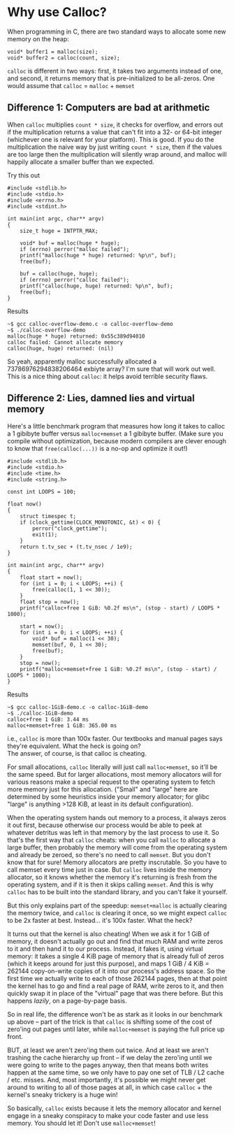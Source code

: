 # Why use Calloc?

When programming in C, there are two standard ways to allocate some new memory on
the heap:

```
void* buffer1 = malloc(size);
void* buffer2 = calloc(count, size);
```
```calloc``` is different in two ways: first, it takes two arguments instead of
one, and second, it returns memory that is pre-initialized to be all-zeros.
One would assume that ```calloc``` = ```malloc``` + ```memset```

## Difference 1: Computers are bad at arithmetic

When ```calloc``` multiplies ```count * size```, it checks for overflow, and errors out if
the multiplication returns a value that can't fit into a 32- or 64-bit integer
(whichever one is relevant for your platform).
This is good. If you do the multiplication the naive way by just writing
```count * size```, then if the values are too large then the multiplication
will silently wrap around, and malloc will happily allocate a smaller buffer than
we expected.

Try this out

```
#include <stdlib.h>
#include <stdio.h>
#include <errno.h>
#include <stdint.h>

int main(int argc, char** argv)
{
    size_t huge = INTPTR_MAX;

    void* buf = malloc(huge * huge);
    if (errno) perror("malloc failed");
    printf("malloc(huge * huge) returned: %p\n", buf);
    free(buf);

    buf = calloc(huge, huge);
    if (errno) perror("calloc failed");
    printf("calloc(huge, huge) returned: %p\n", buf);
    free(buf);
}
```
Results
```
~$ gcc calloc-overflow-demo.c -o calloc-overflow-demo
~$ ./calloc-overflow-demo
malloc(huge * huge) returned: 0x55c389d94010
calloc failed: Cannot allocate memory
calloc(huge, huge) returned: (nil)
```

So yeah, apparently malloc successfully allocated a 73786976294838206464
exbiyte array? I'm sure that will work out well. This is a nice thing about
```calloc```: it helps avoid terrible security flaws.

## Difference 2: Lies, damned lies and virtual memory

Here's a little benchmark program that measures how long it takes to calloc a
1 gibibyte buffer versus ```malloc+memset``` a 1 gibibyte buffer. (Make sure you
compile without optimization, because modern compilers are clever enough to
know that ```free(calloc(...))``` is a no-op and optimize it out!)

```
#include <stdlib.h>
#include <stdio.h>
#include <time.h>
#include <string.h>

const int LOOPS = 100;

float now()
{
    struct timespec t;
    if (clock_gettime(CLOCK_MONOTONIC, &t) < 0) {
        perror("clock_gettime");
        exit(1);
    }
    return t.tv_sec + (t.tv_nsec / 1e9);
}

int main(int argc, char** argv)
{
    float start = now();
    for (int i = 0; i < LOOPS; ++i) {
        free(calloc(1, 1 << 30));
    }
    float stop = now();
    printf("calloc+free 1 GiB: %0.2f ms\n", (stop - start) / LOOPS * 1000);

    start = now();
    for (int i = 0; i < LOOPS; ++i) {
        void* buf = malloc(1 << 30);
        memset(buf, 0, 1 << 30);
        free(buf);
    }
    stop = now();
    printf("malloc+memset+free 1 GiB: %0.2f ms\n", (stop - start) / LOOPS * 1000);
}
```
Results
```
~$ gcc calloc-1GiB-demo.c -o calloc-1GiB-demo
~$ ./calloc-1GiB-demo
calloc+free 1 GiB: 3.44 ms
malloc+memset+free 1 GiB: 365.00 ms
```

i.e., ```calloc``` is more than 100x faster. Our textbooks and manual pages
says they're equivalent. What the heck is going on?  
The answer, of course, is that calloc is cheating.

For small allocations, ```calloc``` literally will just call ```malloc+memset```,
so it'll be the same speed. But for larger allocations, most memory allocators
will for various reasons make a special request to the operating system to
fetch more memory just for this allocation. ("Small" and "large" here are
determined by some heuristics inside your memory allocator; for glibc "large"
is anything >128 KiB, at least in its default configuration).

When the operating system hands out memory to a process, it always zeros it out
first, because otherwise our process would be able to peek at whatever detritus
was left in that memory by the last process to use it.
So that's the first way that ```calloc``` cheats: when you call ```malloc```
to allocate a large buffer, then probably the memory will come from the
operating system and already be zeroed, so there's no need to call ```memset```.
But you don't know that for sure! Memory allocators are pretty inscrutable.
So you have to call memset every time just in case. But ```calloc``` lives inside
the memory allocator, so it knows whether the memory it's returning is fresh
from the operating system, and if it is then it skips calling ```memset```. And
this is why ```calloc``` has to be built into the standard library, and you can't
fake it yourself.

But this only explains part of the speedup: ```memset+malloc``` is actually
clearing the memory twice, and ```calloc``` is clearing it once, so we might
expect ```calloc``` to be 2x faster at best. Instead... it's 100x faster.
What the heck?

It turns out that the kernel is also cheating! When we ask it for 1 GiB of
memory, it doesn't actually go out and find that much RAM and write zeros
to it and then hand it to our process. Instead, it fakes it, using virtual
memory: it takes a single 4 KiB page of memory that is already full of zeros
(which it keeps around for just this purpose), and maps 1 GiB / 4 KiB = 262144
copy-on-write copies of it into our process's address space. So the first time
we actually write to each of those 262144 pages, then at that point the kernel
has to go and find a real page of RAM, write zeros to it, and then quickly swap
it in place of the "virtual" page that was there before. But this happens
*lazily*, on a page-by-page basis.

So in real life, the difference won't be as stark as it looks in our benchmark
up above – part of the trick is that ```calloc``` is shifting some of the cost
of zero'ing out pages until later, while ```malloc+memset``` is paying the full
price up front.

BUT, at least we aren't zero'ing them out twice. And at least we aren't trashing
the cache hierarchy up front – if we delay the zero'ing until we were going
to write to the pages anyway, then that means both writes happen at the same
time, so we only have to pay one set of TLB / L2 cache / etc. misses. And, most
importantly, it's possible we might never get around to writing to all of those
pages at all, in which case ```calloc``` + the kernel's sneaky trickery is a
huge win!

So basically, ```calloc``` exists because it lets the memory allocator and
kernel engage in a sneaky conspiracy to make your code faster and use less
memory. You should let it! Don't use ```malloc+memset```!